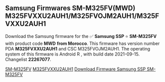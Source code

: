 <h2>Samsung Firmwares SM-M325FV(MWD) M325FVXXU2AUH1/M325FVOJM2AUH1/M325FVXXU2AUH1</h2>
Download the Samsung firmware for the ✅ <strong>Samsung SSP </strong> ⭐ <strong>SM-M325FV</strong> with product code <strong>MWD</strong> <strong> from Morocco</strong>. This firmware has version number PDA <strong>M325FVXXU2AUH1</strong> and CSC M325FVOJM2AUH1. The operating system of this firmware is Android R , with build date 2021-09-15. Changelist <strong>22267077</strong>.


[SM-M325FV](https://samfirm.shop/samsung/model/SM-M325FV)
[M325FVXXU2AUH1](https://samfirm.shop/samsung/pda/M325FVXXU2AUH1)
[Download Firmware Samsung SSP SM-M325FV](https://samfirm.shop/samsung/firmware/456767)
